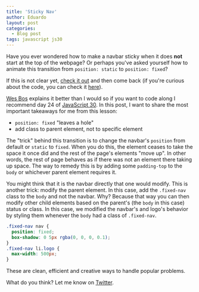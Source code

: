 ```yaml
---
title: 'Sticky Nav'
author: Eduardo
layout: post
categories:
  - Blog post
tags: javascript js30
---
```

Have you ever wondered how to make a navbar sticky when it does **not** start at the top of the webpage? Or perhaps you've asked yourself how to animate this transition from `position: static` to `position: fixed`?

If this is not clear yet, [check it out](https://eduardoltorres.github.io/sticky-nav/) and then come back (if you're curious about the code, you can check it [here](https://github.com/eduardoltorres/sticky-nav)).

[Wes Bos](https://wesbos.com/) explains it better than I would so if you want to code along I recommend day 24 of [JavaScript 30](https://javascript30.com). In this post, I want to share the most important takeaways for me from this lesson:

- `position: fixed` "leaves a hole"
- add class to parent element, not to specific element

The "trick" behind this transition is to change the navbar's `position` from default or `static` to `fixed`. When you do this, the element ceases to take the space it once did and the rest of the page's elements "move up". In other words, the rest of page behaves as if there was not an element there taking up space. The way to remedy this is by adding some `padding-top` to the `body` or whichever parent element requires it.

You might think that it is the navbar directly that one would modify. This is another trick: modify the parent element. In this case, add the `.fixed-nav` class to the `body` and not the navbar. Why? Because that way you can then modify other child elements based on the parent's (the `body` in this case) status or class. In this case, we modified the navbar's and logo's behavior by styling them whenever the `body` had a class of `.fixed-nav`.

```css
.fixed-nav nav {
  position: fixed;
  box-shadow: 0 5px rgba(0, 0, 0, 0.1);
}
.fixed-nav li.logo {
  max-width: 500px;
}
```

These are clean, efficient and creative ways to handle popular problems.

What do you think? Let me know on [Twitter](https://twitter.com/_eduardoltorres).